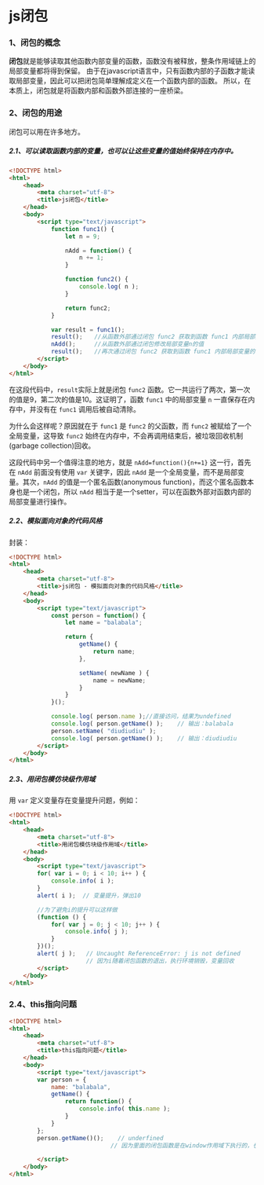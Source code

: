 # js闭包

### 1、闭包的概念

**闭包**就是能够读取其他函数内部变量的函数，函数没有被释放，整条作用域链上的局部变量都将得到保留。
由于在javascript语言中，只有函数内部的子函数才能读取局部变量，因此可以把闭包简单理解成定义在一个函数内部的函数。
所以，在本质上，闭包就是将函数内部和函数外部连接的一座桥梁。

### 2、闭包的用途
闭包可以用在许多地方。
##### 2.1、可以读取函数内部的变量，也可以让这些变量的值始终保持在内存中。

```html
<!DOCTYPE html>
<html>
    <head>
        <meta charset="utf-8">
        <title>js闭包</title>
    </head>
    <body>
        <script type="text/javascript">
            function func1() {
                let n = 9;

                nAdd = function() {
                    n += 1;
                }

                function func2() {
                    console.log( n );
                }

                return func2;
            }

            var result = func1();
            result();　　//从函数外部通过闭包 func2 获取到函数 func1 内部局部变量的值
            nAdd();　　  //从函数外部通过闭包修改局部变量n的值
            result();　　//再次通过闭包 func2 获取到函数 func1 内部局部变量的值
        </script>
    </body>
</html>
```

在这段代码中，`result`实际上就是闭包 `func2` 函数。它一共运行了两次，第一次的值是9，第二次的值是10。这证明了，函数 `func1` 中的局部变量 `n` 一直保存在内存中，并没有在 `func1` 调用后被自动清除。

为什么会这样呢？原因就在于 `func1` 是 `func2` 的父函数，而 `func2` 被赋给了一个全局变量，这导致 `func2` 始终在内存中，不会再调用结束后，被垃圾回收机制(garbage collection)回收。

这段代码中另一个值得注意的地方，就是 `nAdd=function(){n+=1}` 这一行，首先在 `nAdd` 前面没有使用 `var` 关键字，因此 `nAdd` 是一个全局变量，而不是局部变量。其次，`nAdd` 的值是一个匿名函数(anonymous function)，而这个匿名函数本身也是一个闭包，所以 `nAdd` 相当于是一个setter，可以在函数外部对函数内部的局部变量进行操作。

##### 2.2、模拟面向对象的代码风格
封装：

```html
<!DOCTYPE html>
<html>
    <head>
        <meta charset="utf-8">
        <title>js闭包 - 模拟面向对象的代码风格</title>
    </head>
    <body>
        <script type="text/javascript">
            const person = function() {
                let name = "balabala";

                return {
                    getName() {
                        return name;
                    },

                    setName( newName ) {
                        name = newName;
                    }
                }
            }();

            console.log( person.name );//直接访问，结果为undefined
            console.log( person.getName() );    // 输出：balabala
            person.setName( "diudiudiu" );
            console.log( person.getName() );    // 输出：diudiudiu
        </script>
    </body>
</html>
```

##### 2.3、用闭包模仿块级作用域

用 `var` 定义变量存在变量提升问题，例如：

```html
<!DOCTYPE html>
<html>
    <head>
        <meta charset="utf-8">
        <title>用闭包模仿块级作用域</title>
    </head>
    <body>
        <script type="text/javascript">
        for( var i = 0; i < 10; i++ ) {
            console.info( i );
        }
        alert( i );  // 变量提升，弹出10

        //为了避免i的提升可以这样做
        (function () {
            for( var j = 0; j < 10; j++ ) {
                console.info( j );
            }
        })();
        alert( j );   // Uncaught ReferenceError: j is not defined
                      // 因为i随着闭包函数的退出，执行环境销毁，变量回收
        </script>
    </body>
</html>
```

### 2.4、this指向问题
```html
<!DOCTYPE html>
<html>
    <head>
        <meta charset="utf-8">
        <title>this指向问题</title>
    </head>
    <body>
        <script type="text/javascript">
        var person = {
            name: "balabala",
            getName() {
                return function() {
                    console.info( this.name );
                }
            }
        };
        person.getName()();    // underfined
                             // 因为里面的闭包函数是在window作用域下执行的，也就是说，this指向window

        </script>
    </body>
</html>
```

